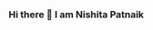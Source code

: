 ### Hi there 👋 I am Nishita Patnaik

<!--
**Nishita5421/Nishita5421** is a ✨ _special_ ✨ repository because its `README.md` (this file) appears on your GitHub profile.




- 🌱 I’m currently learning React-native
- 👯 I’m looking to collaborate on MERN stack projects
- 💬 Ask me about C,C++,Python,Nodejs,React,DSA
- 📫 How to reach me: nishipal121@gmail.com
-->
